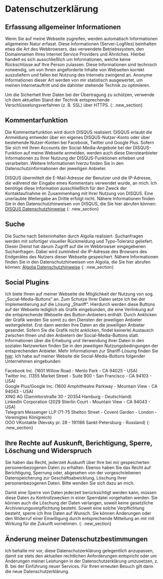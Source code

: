# Datenschutzerklärung
## Erfassung allgemeiner Informationen
Wenn Sie auf meine Webseite zugreifen, werden automatisch Informationen allgemeiner Natur erfasst. Diese Informationen (Server-Logfiles) beinhalten etwa die Art des Webbrowsers, das verwendete Betriebssystem, den Domainnamen Ihres Internet Service Providers und Ähnliches. Hierbei handelt es sich ausschließlich um Informationen, welche keine Rückschlüsse auf Ihre Person zulassen. Diese Informationen sind technisch notwendig, um von Ihnen angeforderte Inhalte von Webseiten korrekt auszuliefern und fallen bei Nutzung des Internets zwingend an. Anonyme Informationen dieser Art werden von mir statistisch ausgewertet, um meinen Internetauftritt und die dahinter stehende Technik zu optimieren.

Um die Sicherheit Ihrer Daten bei der Übertragung zu schützen, verwende ich dem aktuellen Stand der Technik entsprechende Verschlüsselungsverfahren (z. B. SSL) über HTTPS.
{: .new_section}

## Kommentarfunktion
Die Kommentarfunktion wird durch DISQUS realisiert. DISQUS erlaubt die Anmeldung entweder über ein eigenes DISQUS-Nutzer-Konto oder über bestehende Nutzer-Konten bei Facebook, Twitter und Google Plus. Sofern Sie sich mit Ihren Accounts der Social-Media-Angebote bei der DISQUS-Funktion auf meine Webseite anmelden, werden auch diese Diensteanbieter Informationen zu Ihrer Nutzung der DISQUS-Funktionen erheben und verarbeiten. Weitere Informationen hierzu finden Sie in den Datenschutzinformationen der jeweiligen Anbieter.

DISQUS übermittelt die E-Mail-Adresse der Benutzer und die IP-Adresse, die während der Eingabe eines Kommentars verwendet wurde, an mich. Ich benötige diese Information ausschließlich für den Zweck der Kontaktaufnahme im Zusammenhang mit Ihrer Nutzung von DISQUS. Eine unerlaubte Weitergabe an Dritte erfolgt nicht. Nähere Informationen finden Sie in den Datenschutzhinweisen von DISQUS, die Sie hier abrufen können: [DISQUS Datenschutzhinweise](https://help.disqus.com/customer/portal/articles/466259-privacy-policy)
{: .new_section}

## Suche
Die Suche nach Seiteninhalten durch Algolia realisiert. Suchanfragen werden mit sofortiger visueller Rückmeldung und Typo-Toleranz geliefert. Dieser Dienst hat darum Zugriff auf die im Webbrowser eingegebenen Suchanfragen. Dabei wird zumindest die IP-Adresse des Browsers des Endgerätes des Nutzers dieser Webseite gespeichert. Nähere Informationen finden Sie in den Datenschutzhinweisen von Algolia, die Sie hier abrufen können: [Algolia Datenschutzhinweise](https://www.algolia.com/policies/privacy)
{: .new_section}

## Social Plugins
Ich biete Ihnen auf meiner Webseite die Möglichkeit der Nutzung von sog. „Social-Media-Buttons“ an. Zum Schutze Ihrer Daten setze ich bei der Implementierung auf die Lösung „Shariff“. Hierdurch werden diese Buttons auf der Webseite lediglich als Grafik eingebunden, die eine Verlinkung auf die entsprechende Webseite des Button-Anbieters enthält. Durch Anklicken der Grafik werden Sie somit zu den Diensten der jeweiligen Anbieter weitergeleitet. Erst dann werden Ihre Daten an die jeweiligen Anbieter gesendet. Sofern Sie die Grafik nicht anklicken, findet keinerlei Austausch zwischen Ihnen und den Anbietern der Social-Media-Buttons statt. Informationen über die Erhebung und Verwendung Ihrer Daten in den sozialen Netzwerken finden Sie in den jeweiligen Nutzungsbedingungen der entsprechenden Anbieter. Mehr Informationen zur Shariff-Lösung finden Sie [hier](http://www.heise.de/ct/artikel/Shariff-Social-Media-Buttons-mit-Datenschutz-2467514.html).
Ich habe auf meiner Website die Social-Media-Buttons folgender Unternehmen eingebunden:

Facebook Inc. (1601 Willow Road - Menlo Park - CA 94025 - USA)<br>
Twitter Inc. (1355 Market Street - Suite 900 - San Francisco - CA 94103 - USA)<br>
Google Plus/Google Inc. (1600 Amphitheatre Parkway - Mountain View - CA 94043 - USA)<br>
XING AG (Dammtorstraße 30 - 20354 Hamburg - Deutschland)<br>
LinkedIn Corporation (2029 Stierlin Court - Mountain View - CA 94043 - USA)<br>
Telegram Messenger LLP (71-75 Shelton Street - Covent Garden - London - Vereinigtes Königreich)<br>
OOO VKontakte (Nevsky pr. 28 - 191186 Sankt-Petersburg - Russland)
{: .new_section}

## Ihre Rechte auf Auskunft, Berichtigung, Sperre, Löschung und Widerspruch
Sie haben das Recht, jederzeit Auskunft über Ihre bei mir gespeicherten personenbezogenen Daten zu erhalten. Ebenso haben Sie das Recht auf Berichtigung, Sperrung oder, abgesehen von der vorgeschriebenen Datenspeicherung zur Geschäftsabwicklung, Löschung Ihrer personenbezogenen Daten. Bitte wenden Sie sich dazu an mich.

Damit eine Sperre von Daten jederzeit berücksichtigt werden kann, müssen diese Daten zu Kontrollzwecken in einer Sperrdatei vorgehalten werden. Sie können auch die Löschung der Daten verlangen, soweit keine gesetzliche Archivierungsverpflichtung besteht. Soweit eine solche Verpflichtung besteht, sperre ich Ihre Daten auf Wunsch.
Sie können Änderungen oder den Widerruf einer Einwilligung durch entsprechende Mitteilung an mir mit Wirkung für die Zukunft vornehmen.
{: .new_section}

## Änderung meiner Datenschutzbestimmungen
Ich behalte mir vor, diese Datenschutzerklärung gelegentlich anzupassen, damit sie stets den aktuellen rechtlichen Anforderungen entspricht oder um Änderungen meiner Leistungen in der Datenschutzerklärung umzusetzen, z. B. bei der Einführung neuer Services. Für Ihren erneuten Besuch gilt dann die neue Datenschutzerklärung.
